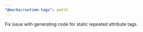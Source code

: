 ```yaml
---
"@marko/runtime-tags": patch
---
```


Fix issue with generating code for static repeated attribute tags.
